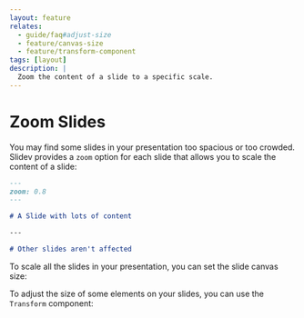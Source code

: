```yaml
---
layout: feature
relates:
  - guide/faq#adjust-size
  - feature/canvas-size
  - feature/transform-component
tags: [layout]
description: |
  Zoom the content of a slide to a specific scale.
---
```


# Zoom Slides

You may find some slides in your presentation too spacious or too crowded. Slidev provides a `zoom` option for each slide that allows you to scale the content of a slide:

```md
---
zoom: 0.8
---

# A Slide with lots of content

---

# Other slides aren't affected
```

To scale all the slides in your presentation, you can set the slide canvas size:

<LinkCard link="feature/canvas-size" />

To adjust the size of some elements on your slides, you can use the `Transform` component:

<LinkCard link="feature/transform-component" />
